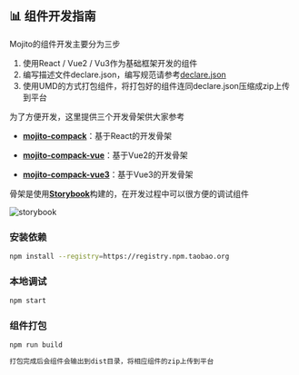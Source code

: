 ## 📊 组件开发指南

Mojito的组件开发主要分为三步

1. 使用React / Vue2 / Vu3作为基础框架开发的组件 
2. 编写描述文件declare.json，编写规范请参考[declare.json](/declare.md)
3. 使用UMD的方式打包组件，将打包好的组件连同declare.json压缩成zip上传到平台

为了方便开发，这里提供三个开发骨架供大家参考

* [**mojito-compack**](https://github.com/drinkjscom/mojito-compack)：基于React的开发骨架

* [**mojito-compack-vue**](https://github.com/drinkjscom/mojito-compack-vue)：基于Vue2的开发骨架

* [**mojito-compack-vue3**](https://github.com/drinkjscom/mojito-compack-vue3)：基于Vue3的开发骨架

骨架是使用[**Storybook**](https://storybook.js.org/)构建的，在开发过程中可以很方便的调试组件

![storybook](/assets/storybook.jpg)

### 安装依赖
```bash
npm install --registry=https://registry.npm.taobao.org
```
### 本地调试
```bash
npm start
```
### 组件打包
```bash
npm run build

打包完成后会组件会输出到dist目录，将相应组件的zip上传到平台
```